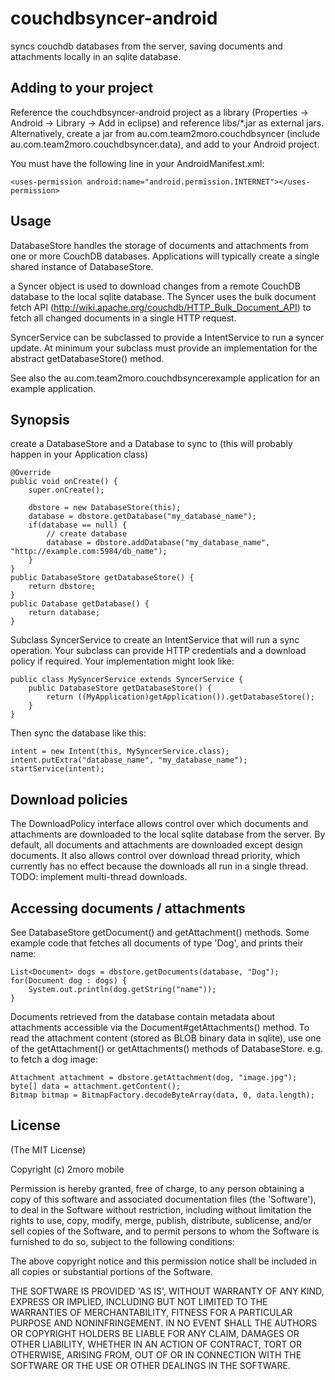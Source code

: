 couchdbsyncer-android
=====================

syncs couchdb databases from the server, saving documents and attachments locally in an sqlite database.

Adding to your project
----------------------

Reference the couchdbsyncer-android project as a library (Properties -> Android -> Library -> Add in eclipse) and reference libs/*.jar as external jars.
Alternatively, create a jar from au.com.team2moro.couchdbsyncer (include au.com.team2moro.couchdbsyncer.data), and add to your Android project.

You must have the following line in your AndroidManifest.xml:

    <uses-permission android:name="android.permission.INTERNET"></uses-permission>
    
Usage
-----

DatabaseStore handles the storage of documents and attachments from one or more CouchDB databases.  Applications will typically create a single shared instance of DatabaseStore.

a Syncer object is used to download changes from a remote CouchDB database to the local sqlite database. The Syncer uses the bulk document fetch API (http://wiki.apache.org/couchdb/HTTP_Bulk_Document_API) to fetch all changed documents in a single HTTP request.

SyncerService can be subclassed to provide a IntentService to run a syncer update. At minimum your subclass must provide an implementation for the abstract getDatabaseStore() method.

See also the au.com.team2moro.couchdbsyncerexample application for an example application.

Synopsis
--------

create a DatabaseStore and a Database to sync to (this will probably happen in your Application class)

    @Override
    public void onCreate() {
        super.onCreate();
        
        dbstore = new DatabaseStore(this);
        database = dbstore.getDatabase("my_database_name");
        if(database == null) {
            // create database
            database = dbstore.addDatabase("my_database_name", "http://example.com:5984/db_name");
        }
    }
    public DatabaseStore getDatabaseStore() {
        return dbstore;
    }
    public Database getDatabase() {
        return database;
    }
 
Subclass SyncerService to create an IntentService that will run a sync operation.  Your subclass can provide HTTP credentials and a download policy if required.  Your implementation might look like:

    public class MySyncerService extends SyncerService {
        public DatabaseStore getDatabaseStore() {
            return ((MyApplication)getApplication()).getDatabaseStore();
        }
    }

Then sync the database like this:

    intent = new Intent(this, MySyncerService.class);
    intent.putExtra("database_name", "my_database_name");
    startService(intent);

Download policies
-----------------

The DownloadPolicy interface allows control over which documents and attachments are downloaded to the local sqlite database from the server.  By default, all documents and attachments are downloaded except design documents.
It also allows control over download thread priority, which currently has no effect because the downloads all run in a single thread.
TODO: implement multi-thread downloads.

Accessing documents / attachments
---------------------------------

See DatabaseStore getDocument() and getAttachment() methods.
Some example code that fetches all documents of type 'Dog', and prints their name:

    List<Document> dogs = dbstore.getDocuments(database, "Dog");
    for(Document dog : dogs) {
        System.out.println(dog.getString("name"));
    }

Documents retrieved from the database contain metadata about attachments accessible via the Document#getAttachments() method.  To read the attachment content (stored as BLOB binary data in sqlite), use one of the getAttachment() or getAttachments() methods of DatabaseStore.  e.g. to fetch a dog image:

    Attachment attachment = dbstore.getAttachment(dog, "image.jpg");
    byte[] data = attachment.getContent();
    Bitmap bitmap = BitmapFactory.decodeByteArray(data, 0, data.length);

License
-------

(The MIT License)

Copyright (c) 2moro mobile

Permission is hereby granted, free of charge, to any person obtaining
a copy of this software and associated documentation files (the
'Software'), to deal in the Software without restriction, including
without limitation the rights to use, copy, modify, merge, publish,
distribute, sublicense, and/or sell copies of the Software, and to
permit persons to whom the Software is furnished to do so, subject to
the following conditions:

The above copyright notice and this permission notice shall be
included in all copies or substantial portions of the Software.

THE SOFTWARE IS PROVIDED 'AS IS', WITHOUT WARRANTY OF ANY KIND,
EXPRESS OR IMPLIED, INCLUDING BUT NOT LIMITED TO THE WARRANTIES OF
MERCHANTABILITY, FITNESS FOR A PARTICULAR PURPOSE AND NONINFRINGEMENT.
IN NO EVENT SHALL THE AUTHORS OR COPYRIGHT HOLDERS BE LIABLE FOR ANY
CLAIM, DAMAGES OR OTHER LIABILITY, WHETHER IN AN ACTION OF CONTRACT,
TORT OR OTHERWISE, ARISING FROM, OUT OF OR IN CONNECTION WITH THE
SOFTWARE OR THE USE OR OTHER DEALINGS IN THE SOFTWARE.
